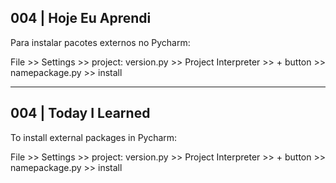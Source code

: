 ## 004 | Hoje Eu Aprendi
Para instalar pacotes externos no Pycharm:

File >> Settings >> project: version.py >> Project Interpreter >> + button >> namepackage.py >> install

---
## 004 | Today I Learned
To install external packages in Pycharm:

File >> Settings >> project: version.py >> Project Interpreter >> + button >> namepackage.py >> install